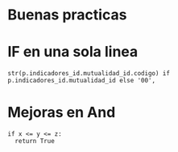# Buenas practicas


# IF en una sola linea
```
str(p.indicadores_id.mutualidad_id.codigo) if p.indicadores_id.mutualidad_id else '00',
```

# Mejoras en And
```
if x <= y <= z:
  return True
```


